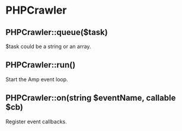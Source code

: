 # PHPCrawler

## PHPCrawler::queue($task)

$task could be a string or an array.

## PHPCrawler::run()

Start the Amp event loop.

## PHPCrawler::on(string $eventName, callable $cb)

Register event callbacks.